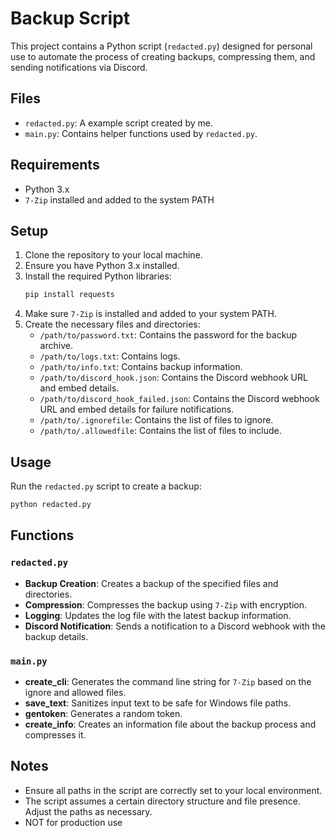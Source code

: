 # Backup Script

This project contains a Python script (`redacted.py`) designed for personal use to automate the process of creating backups, compressing them, and sending notifications via Discord.

## Files

- `redacted.py`: A example script created by me.
- `main.py`: Contains helper functions used by `redacted.py`.

## Requirements

- Python 3.x
- `7-Zip` installed and added to the system PATH

## Setup

1. Clone the repository to your local machine.
2. Ensure you have Python 3.x installed.
3. Install the required Python libraries:
    ```sh
    pip install requests
    ```
4. Make sure `7-Zip` is installed and added to your system PATH.
5. Create the necessary files and directories:
    - `/path/to/password.txt`: Contains the password for the backup archive.
    - `/path/to/logs.txt`: Contains logs.
    - `/path/to/info.txt`: Contains backup information.
    - `/path/to/discord_hook.json`: Contains the Discord webhook URL and embed details.
    - `/path/to/discord_hook_failed.json`: Contains the Discord webhook URL and embed details for failure notifications.
    - `/path/to/.ignorefile`: Contains the list of files to ignore.
    - `/path/to/.allowedfile`: Contains the list of files to include.

## Usage

Run the `redacted.py` script to create a backup:
```sh
python redacted.py
```

## Functions

### `redacted.py`

- **Backup Creation**: Creates a backup of the specified files and directories.
- **Compression**: Compresses the backup using `7-Zip` with encryption.
- **Logging**: Updates the log file with the latest backup information.
- **Discord Notification**: Sends a notification to a Discord webhook with the backup details.

### `main.py`

- **create_cli**: Generates the command line string for `7-Zip` based on the ignore and allowed files.
- **save_text**: Sanitizes input text to be safe for Windows file paths.
- **gentoken**: Generates a random token.
- **create_info**: Creates an information file about the backup process and compresses it.

## Notes

- Ensure all paths in the script are correctly set to your local environment.
- The script assumes a certain directory structure and file presence. Adjust the paths as necessary.
- NOT for production use